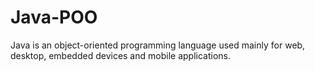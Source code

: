 # Java-POO
Java is an object-oriented programming language used mainly for web, desktop, embedded devices and mobile applications.
